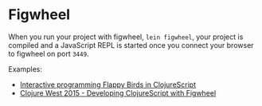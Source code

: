 # Figwheel

When you run your project with figwheel, `lein figwheel`, your project is compiled and a JavaScript REPL is started once you connect your browser to figwheel on port `3449`. 



Examples:

* [Interactive programming Flappy Birds in ClojureScript](https://www.youtube.com/watch?v=KZjFVdU8VLI)
* [Clojure West 2015 - Developing ClojureScript with Figwheel](https://www.youtube.com/watch?v=j-kj2qwJa_E)

